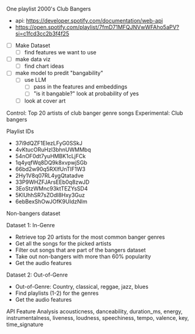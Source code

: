 One playlist 2000's Club Bangers

- api: https://developer.spotify.com/documentation/web-api
- https://open.spotify.com/playlist/7fmD71MFQJNVwWFAho5aPV?si=c1fcd3cc2b3f4f25
- [ ] Make Dataset
  - [ ] find features we want to use
- [ ] make data viz
  - [ ] find chart ideas
- [ ] make model to predit "bangability"
  - [ ] use LLM
    - [ ] pass in the features and embeddings
    - [ ] "is it bangable?" look at probability of yes
  - [ ] look at cover art

Control: Top 20 artists of club banger genre songs
Experimental: Club bangers

Playlist IDs
- 37i9dQZF1EIezLFyG0SSkJ
- 4vKtucORuHzl3bhnUWMMbq
- 54nOF0dt7yuHMBK1cLjFCk
- 1q4yqfWq8DQ9k8xvpwjSGb
- 66bd2w90q5RXlfUnTIF1W3
- 2Hy1V8q07RL4ygQtatadve
- 33P9WHZFJArsEEb0q8zwJD
- 3EoStzWMnc93ktTEZYsSD4
- 5KlUhhSR7sZOdl8Hxy3Guz
- 6ebBexShOwJOfK9UIdzNIm

Non-bangers dataset

Dataset 1: In-Genre
- Retrieve top 20 artists for the most common banger genres
- Get all the songs for the picked artists
- Filter out songs that are part of the bangers dataset
- Take out non-bangers with more than 60% popularity
- Get the audio features

Dataset 2: Out-of-Genre
- Out-of-Genre: Country, classical, reggae, jazz, blues
- Find playlists (1-2) for the genres
- Get the audio features

API Feature Analysis
acousticness,
danceability,
duration_ms,
energy,
instrumentalness,
liveness,
loudness,
speechiness,
tempo,
valence,
key,
time_signature




